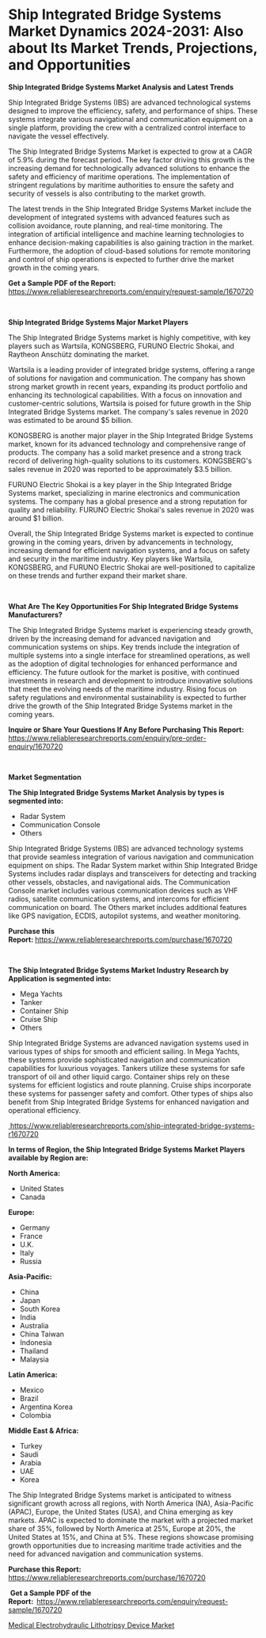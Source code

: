 <p><h1>Ship Integrated Bridge Systems Market Dynamics 2024-2031: Also about Its Market Trends, Projections, and Opportunities</h1></p><p><strong>Ship Integrated Bridge Systems Market Analysis and Latest Trends</strong></p>
<p><p>Ship Integrated Bridge Systems (IBS) are advanced technological systems designed to improve the efficiency, safety, and performance of ships. These systems integrate various navigational and communication equipment on a single platform, providing the crew with a centralized control interface to navigate the vessel effectively.</p><p>The Ship Integrated Bridge Systems Market is expected to grow at a CAGR of 5.9% during the forecast period. The key factor driving this growth is the increasing demand for technologically advanced solutions to enhance the safety and efficiency of maritime operations. The implementation of stringent regulations by maritime authorities to ensure the safety and security of vessels is also contributing to the market growth.</p><p>The latest trends in the Ship Integrated Bridge Systems Market include the development of integrated systems with advanced features such as collision avoidance, route planning, and real-time monitoring. The integration of artificial intelligence and machine learning technologies to enhance decision-making capabilities is also gaining traction in the market. Furthermore, the adoption of cloud-based solutions for remote monitoring and control of ship operations is expected to further drive the market growth in the coming years.</p></p>
<p><strong>Get a Sample PDF of the Report:&nbsp;</strong> <a href="https://www.reliableresearchreports.com/enquiry/request-sample/1670720">https://www.reliableresearchreports.com/enquiry/request-sample/1670720</a></p>
<p>&nbsp;</p>
<p><strong>Ship Integrated Bridge Systems Major Market Players</strong></p>
<p><p>The Ship Integrated Bridge Systems market is highly competitive, with key players such as Wartsila, KONGSBERG, FURUNO Electric Shokai, and Raytheon Anschütz dominating the market. </p><p>Wartsila is a leading provider of integrated bridge systems, offering a range of solutions for navigation and communication. The company has shown strong market growth in recent years, expanding its product portfolio and enhancing its technological capabilities. With a focus on innovation and customer-centric solutions, Wartsila is poised for future growth in the Ship Integrated Bridge Systems market. The company's sales revenue in 2020 was estimated to be around $5 billion.</p><p>KONGSBERG is another major player in the Ship Integrated Bridge Systems market, known for its advanced technology and comprehensive range of products. The company has a solid market presence and a strong track record of delivering high-quality solutions to its customers. KONGSBERG's sales revenue in 2020 was reported to be approximately $3.5 billion.</p><p>FURUNO Electric Shokai is a key player in the Ship Integrated Bridge Systems market, specializing in marine electronics and communication systems. The company has a global presence and a strong reputation for quality and reliability. FURUNO Electric Shokai's sales revenue in 2020 was around $1 billion.</p><p>Overall, the Ship Integrated Bridge Systems market is expected to continue growing in the coming years, driven by advancements in technology, increasing demand for efficient navigation systems, and a focus on safety and security in the maritime industry. Key players like Wartsila, KONGSBERG, and FURUNO Electric Shokai are well-positioned to capitalize on these trends and further expand their market share.</p></p>
<p>&nbsp;</p>
<p><strong>What Are The Key Opportunities For Ship Integrated Bridge Systems Manufacturers?</strong></p>
<p><p>The Ship Integrated Bridge Systems market is experiencing steady growth, driven by the increasing demand for advanced navigation and communication systems on ships. Key trends include the integration of multiple systems into a single interface for streamlined operations, as well as the adoption of digital technologies for enhanced performance and efficiency. The future outlook for the market is positive, with continued investments in research and development to introduce innovative solutions that meet the evolving needs of the maritime industry. Rising focus on safety regulations and environmental sustainability is expected to further drive the growth of the Ship Integrated Bridge Systems market in the coming years.</p></p>
<p><strong>Inquire or Share Your Questions If Any Before Purchasing This Report:</strong> <a href="https://www.reliableresearchreports.com/enquiry/pre-order-enquiry/1670720">https://www.reliableresearchreports.com/enquiry/pre-order-enquiry/1670720</a></p>
<p>&nbsp;</p>
<p><strong>Market Segmentation</strong></p>
<p><strong>The Ship Integrated Bridge Systems Market Analysis by types is segmented into:</strong></p>
<p><ul><li>Radar System</li><li>Communication Console</li><li>Others</li></ul></p>
<p><p>Ship Integrated Bridge Systems (IBS) are advanced technology systems that provide seamless integration of various navigation and communication equipment on ships. The Radar System market within Ship Integrated Bridge Systems includes radar displays and transceivers for detecting and tracking other vessels, obstacles, and navigational aids. The Communication Console market includes various communication devices such as VHF radios, satellite communication systems, and intercoms for efficient communication on board. The Others market includes additional features like GPS navigation, ECDIS, autopilot systems, and weather monitoring.</p></p>
<p><strong>Purchase this Report:&nbsp;</strong><a href="https://www.reliableresearchreports.com/purchase/1670720">https://www.reliableresearchreports.com/purchase/1670720</a></p>
<p>&nbsp;</p>
<p><strong>The Ship Integrated Bridge Systems Market Industry Research by Application is segmented into:</strong></p>
<p><ul><li>Mega Yachts</li><li>Tanker</li><li>Container Ship</li><li>Cruise Ship</li><li>Others</li></ul></p>
<p><p>Ship Integrated Bridge Systems are advanced navigation systems used in various types of ships for smooth and efficient sailing. In Mega Yachts, these systems provide sophisticated navigation and communication capabilities for luxurious voyages. Tankers utilize these systems for safe transport of oil and other liquid cargo. Container ships rely on these systems for efficient logistics and route planning. Cruise ships incorporate these systems for passenger safety and comfort. Other types of ships also benefit from Ship Integrated Bridge Systems for enhanced navigation and operational efficiency.</p></p>
<p><a href="https://www.reliableresearchreports.com/ship-integrated-bridge-systems-r1670720">&nbsp;https://www.reliableresearchreports.com/ship-integrated-bridge-systems-r1670720</a></p>
<p><strong>In terms of Region, the Ship Integrated Bridge Systems Market Players available by Region are:</strong></p>
<p>
    <p> <strong> North America: </strong>
        <ul>
            <li>United States</li>
            <li>Canada</li>
        </ul>
        </p> 
    <p> <strong> Europe: </strong>
        <ul>
            <li>Germany</li>
            <li>France</li>
            <li>U.K.</li>
            <li>Italy</li>
            <li>Russia</li>
        </ul>
        </p> 
    <p> <strong> Asia-Pacific: </strong>
        <ul>
            <li>China</li>
            <li>Japan</li>
            <li>South Korea</li>
            <li>India</li>
            <li>Australia</li>
            <li>China Taiwan</li>
            <li>Indonesia</li>
            <li>Thailand</li>
            <li>Malaysia</li>
        </ul>
        </p> 
    <p> <strong> Latin America: </strong>
        <ul>
            <li>Mexico</li>
            <li>Brazil</li>
            <li>Argentina Korea</li>
            <li>Colombia</li>
        </ul>
        </p> 
    <p> <strong> Middle East & Africa: </strong>
        <ul>
            <li>Turkey</li>
            <li>Saudi</li>
            <li>Arabia</li>
            <li>UAE</li>
            <li>Korea</li>
        </ul>
    </p>
    </p>
<p><p>The Ship Integrated Bridge Systems market is anticipated to witness significant growth across all regions, with North America (NA), Asia-Pacific (APAC), Europe, the United States (USA), and China emerging as key markets. APAC is expected to dominate the market with a projected market share of 35%, followed by North America at 25%, Europe at 20%, the United States at 15%, and China at 5%. These regions showcase promising growth opportunities due to increasing maritime trade activities and the need for advanced navigation and communication systems.</p></p>
<p><strong>Purchase this Report: </strong><a href="https://www.reliableresearchreports.com/purchase/1670720">https://www.reliableresearchreports.com/purchase/1670720</a></p>
<p>&nbsp;<strong>Get a Sample PDF of the Report:&nbsp;&nbsp;</strong><a href="https://www.reliableresearchreports.com/enquiry/request-sample/1670720">https://www.reliableresearchreports.com/enquiry/request-sample/1670720</a></p>
<p><strong></strong></p>
<p><p><a href="https://github.com/wesleyGaylordjks/Market-Research-Report-List-1/blob/main/medical-electrohydraulic-lithotripsy-device-market.md">Medical Electrohydraulic Lithotripsy Device Market</a></p></p>